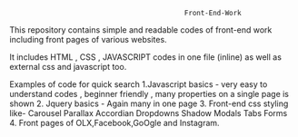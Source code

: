                                                Front-End-Work

This repository contains simple and readable codes of front-end work including front pages of various websites.

It includes HTML , CSS , JAVASCRIPT codes in one file (inline) as well as  external css and javascript too.

Examples of code  for quick search
1.Javascript basics - very easy to understand codes , beginner friendly , many properties on a single page is shown
2. Jquery basics -  Again many in one page
3. Front-end css styling like- Carousel   Parallax   Accordian   Dropdowns  Shadow   Modals   Tabs   Forms  
4. Front pages of OLX,Facebook,GoOgle and Instagram.

